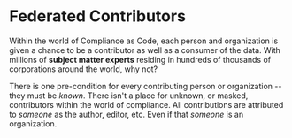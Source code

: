 # Federated Contributors

Within the world of Compliance as Code, each person and organization is given a chance to be a contributor as well as a consumer of the data. With millions of **subject matter experts** residing in hundreds of thousands of corporations around the world, why not?

There is one pre-condition for every contributing person or organization -- they must be _known_. There isn't a place for unknown, or masked, contributors within the world of compliance. All contributions are attributed to _someone_ as the author, editor, etc. Even if that _someone_ is an organization.

